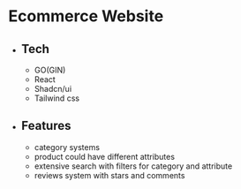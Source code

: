 # Ecommerce Website


- ## Tech
  - GO(GIN)
  - React
  - Shadcn/ui
  - Tailwind css

- ## Features
  - category systems
  - product could have different attributes
  - extensive search with filters for category and attribute
  - reviews system with stars and comments
